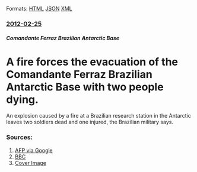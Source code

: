 
Formats: [HTML](/news/2012/02/25/a-fire-forces-the-evacuation-of-the-comandante-ferraz-brazilian-antarctic-base-with-two-people-dying.html)  [JSON](/news/2012/02/25/a-fire-forces-the-evacuation-of-the-comandante-ferraz-brazilian-antarctic-base-with-two-people-dying.json)  [XML](/news/2012/02/25/a-fire-forces-the-evacuation-of-the-comandante-ferraz-brazilian-antarctic-base-with-two-people-dying.xml)  

### [2012-02-25](/news/2012/02/25/index.md)

##### Comandante Ferraz Brazilian Antarctic Base
# A fire forces the evacuation of the Comandante Ferraz Brazilian Antarctic Base with two people dying. 

An explosion caused by a fire at a Brazilian research station in the Antarctic leaves two soldiers dead and one injured, the Brazilian military says.


### Sources:

1. [AFP via Google](http://www.google.com/hostednews/afp/article/ALeqM5ha6Hj4lnlC5b-sCflHLUbtI4Xw0A?docId=CNG.51a0604c14c99fac8e9c9e3f88fdd292.511)
2. [BBC](http://www.bbc.co.uk/news/world-latin-america-17168526)
2. [Cover Image](http://ichef-1.bbci.co.uk/news/1024/media/images/58722000/jpg/_58722790_014088715-1.jpg)
